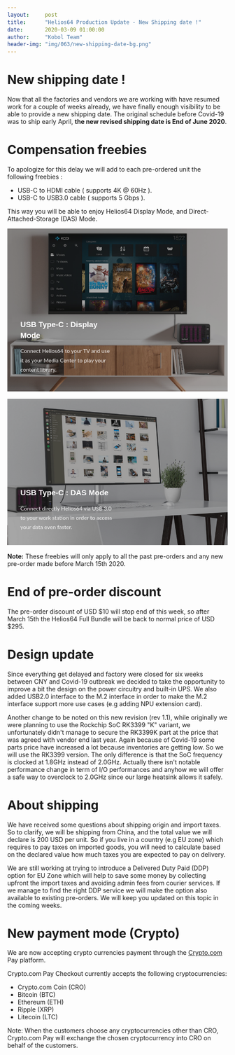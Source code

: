 ```yaml
---
layout:     post
title:      "Helios64 Production Update - New Shipping date !"
date:       2020-03-09 01:00:00
author:     "Kobol Team"
header-img: "img/063/new-shipping-date-bg.png"
---
```


# New shipping date !

Now that all the factories and vendors we are working with have resumed work for a couple of weeks already, we have finally enough visibility to be able to provide a new shipping date. The original schedule before Covid-19 was to ship early April, **the new revised shipping date is End of June 2020**.

# Compensation freebies

To apologize for this delay we will add to each pre-ordered unit the following freebies :

* USB-C to HDMI cable ( supports 4K @ 60Hz ).
* USB-C to USB3.0 cable ( supports 5 Gbps ).

This way you will be able to enjoy Helios64 Display Mode, and Direct-Attached-Storage (DAS) Mode.

![Helios64 Display Port](/img/063/h64-display-mode.png)

![Helios64 DAS](/img/063/h64-das-mode.png)

**Note:** These freebies will only apply to all the past pre-orders and any new pre-order made before March 15th 2020.

# End of pre-order discount

The pre-order discount of USD $10 will stop end of this week, so after March 15th the Helios64 Full Bundle will be back to normal price of USD $295.

# Design update

Since everything get delayed and factory were closed for six weeks between CNY and Covid-19 outbreak we decided to take the opportunity to improve a bit the design on the power circuitry and built-in UPS. We also added USB2.0 interface to the M.2 interface in order to make the M.2 interface support more use cases (e.g adding NPU extension card).

Another change to be noted on this new revision (rev 1.1), while originally we were planning to use the Rockchip SoC RK3399 "K" variant, we unfortunately didn't manage to secure the RK3399K part at the price that was agreed with vendor end last year. Again because of Covid-19 some parts price have increased a lot because inventories are getting low. So we will use the RK3399 version. The only difference is that the SoC frequency is clocked at 1.8GHz instead of 2.0GHz. Actually there isn't notable performance change in term of I/O performances and anyhow we will offer a safe way to overclock to 2.0GHz since our large heatsink allows it safely.

# About shipping

We have received some questions about shipping origin and import taxes. So to clarify, we will be shipping from China, and the total value we will declare is 200 USD per unit. So if you live in a country (e.g EU zone) which requires to pay taxes on imported goods, you will need to calculate based on the declared value how much taxes you are expected to pay on delivery.

We are still working at trying to introduce a Delivered Duty Paid (DDP) option for EU Zone which will help to save some money by collecting upfront the import taxes and avoiding admin fees from courier services. If we manage to find the right DDP service we will make the option also available to existing pre-orders. We will keep you updated on this topic in the coming weeks.

# New payment mode (Crypto)

We are now accepting crypto currencies payment through the [Crypto.com](https://crypto.com) Pay platform.

Crypto.com Pay Checkout currently accepts the following cryptocurrencies:

* Crypto.com Coin (CRO)
* Bitcoin (BTC)
* Ethereum (ETH)
* Ripple (XRP)
* Litecoin (LTC)

Note: When the customers choose any cryptocurrencies other than CRO, Crypto.com Pay will exchange the chosen cryptocurrency into CRO on behalf of the customers.
